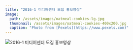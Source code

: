 ```yaml
---
title: "2016-1 미디어센터 모집 홍보영상"
image:
  path: /assets/images/oatmeal-cookies-lg.jpg
  thumbnail: /assets/images/oatmeal-cookies-400x200.jpg
  caption: "Photo from [Pexels](https://www.pexels.com)"
---
```


![2016-1 미디어센터 모집 홍보영상](https://www.youtube.com/watch?v=AXwWTVoXW4k)

